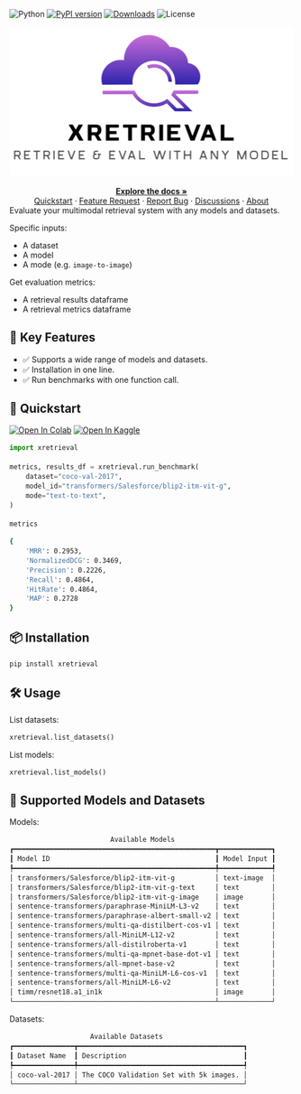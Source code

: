 [colab_badge]: https://img.shields.io/badge/Open%20In-Colab-blue?style=for-the-badge&logo=google-colab
[kaggle_badge]: https://img.shields.io/badge/Open%20In-Kaggle-blue?style=for-the-badge&logo=kaggle

[python_badge]: https://img.shields.io/badge/Python-3.10+-brightgreen?style=for-the-badge&logo=python&logoColor=white
[pypi_badge]: https://img.shields.io/pypi/v/xretrieval.svg?style=for-the-badge&logo=pypi&logoColor=white&label=PyPI&color=blue
[downloads_badge]: https://img.shields.io/pepy/dt/xretrieval.svg?style=for-the-badge&logo=pypi&logoColor=white&label=Downloads&color=purple
[license_badge]: https://img.shields.io/badge/License-Apache%202.0-green.svg?style=for-the-badge&logo=apache&logoColor=white

![Python][python_badge]
[![PyPI version][pypi_badge]](https://pypi.org/project/xretrieval/)
[![Downloads][downloads_badge]](https://pypi.org/project/xretrieval/)
![License][license_badge]

<div align="center">
    <img src="https://raw.githubusercontent.com/dnth/x.retrieval/main/assets/logo.png" alt="x.retrieval" width="700"/>
    <br />
    <br />
    <a href="https://dnth.github.io/x.retrieval" target="_blank" rel="noopener noreferrer"><strong>Explore the docs »</strong></a>
    <br />
    <a href="#-quickstart" target="_blank" rel="noopener noreferrer">Quickstart</a>
    ·
    <a href="https://github.com/dnth/x.retrieval/issues/new?assignees=&labels=Feature+Request&projects=&template=feature_request.md" target="_blank" rel="noopener noreferrer">Feature Request</a>
    ·
    <a href="https://github.com/dnth/x.retrieval/issues/new?assignees=&labels=bug&projects=&template=bug_report.md" target="_blank" rel="noopener noreferrer">Report Bug</a>
    ·
    <a href="https://github.com/dnth/x.retrieval/discussions" target="_blank" rel="noopener noreferrer">Discussions</a>
    ·
    <a href="https://dicksonneoh.com/" target="_blank" rel="noopener noreferrer">About</a>
</div>
Evaluate your multimodal retrieval system with any models and datasets.


Specific inputs:

- A dataset
- A model
- A mode (e.g. `image-to-image`)

Get evaluation metrics:

- A retrieval results dataframe
- A retrieval metrics dataframe

## 🌟 Key Features

- ✅ Supports a wide range of models and datasets.
- ✅ Installation in one line.
- ✅ Run benchmarks with one function call.

## 🚀 Quickstart

[![Open In Colab][colab_badge]](https://colab.research.google.com/github/dnth/x.retrieval/blob/main/nbs/quickstart.ipynb)
[![Open In Kaggle][kaggle_badge]](https://kaggle.com/kernels/welcome?src=https://github.com/dnth/x.retrieval/blob/main/nbs/quickstart.ipynb)

```python
import xretrieval

metrics, results_df = xretrieval.run_benchmark(
    dataset="coco-val-2017",
    model_id="transformers/Salesforce/blip2-itm-vit-g",
    mode="text-to-text",
)

metrics
```


```bash
{
    'MRR': 0.2953,
    'NormalizedDCG': 0.3469,
    'Precision': 0.2226,
    'Recall': 0.4864,
    'HitRate': 0.4864,
    'MAP': 0.2728
}

```

## 📦 Installation

```bash
pip install xretrieval
```

## 🛠️ Usage

List datasets:

```python
xretrieval.list_datasets()
```

List models:

```python
xretrieval.list_models()
```

## 🧰 Supported Models and Datasets

Models:

```bash
                         Available Models                         
┏━━━━━━━━━━━━━━━━━━━━━━━━━━━━━━━━━━━━━━━━━━━━━━━━━━┳━━━━━━━━━━━━━┓
┃ Model ID                                         ┃ Model Input ┃
┡━━━━━━━━━━━━━━━━━━━━━━━━━━━━━━━━━━━━━━━━━━━━━━━━━━╇━━━━━━━━━━━━━┩
│ transformers/Salesforce/blip2-itm-vit-g          │ text-image  │
│ transformers/Salesforce/blip2-itm-vit-g-text     │ text        │
│ transformers/Salesforce/blip2-itm-vit-g-image    │ image       │
│ sentence-transformers/paraphrase-MiniLM-L3-v2    │ text        │
│ sentence-transformers/paraphrase-albert-small-v2 │ text        │
│ sentence-transformers/multi-qa-distilbert-cos-v1 │ text        │
│ sentence-transformers/all-MiniLM-L12-v2          │ text        │
│ sentence-transformers/all-distilroberta-v1       │ text        │
│ sentence-transformers/multi-qa-mpnet-base-dot-v1 │ text        │
│ sentence-transformers/all-mpnet-base-v2          │ text        │
│ sentence-transformers/multi-qa-MiniLM-L6-cos-v1  │ text        │
│ sentence-transformers/all-MiniLM-L6-v2           │ text        │
│ timm/resnet18.a1_in1k                            │ image       │
└──────────────────────────────────────────────────┴─────────────┘
```

Datasets:

```bash
                    Available Datasets                     
┏━━━━━━━━━━━━━━━┳━━━━━━━━━━━━━━━━━━━━━━━━━━━━━━━━━━━━━━━━━┓
┃ Dataset Name  ┃ Description                             ┃
┡━━━━━━━━━━━━━━━╇━━━━━━━━━━━━━━━━━━━━━━━━━━━━━━━━━━━━━━━━━┩
│ coco-val-2017 │ The COCO Validation Set with 5k images. │
└───────────────┴─────────────────────────────────────────┘
```
